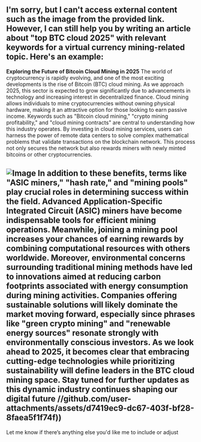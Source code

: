 I'm sorry, but I can't access external content such as the image from the provided link. However, I can still help you by writing an article about "top BTC cloud 2025" with relevant keywords for a virtual currency mining-related topic. Here's an example:
---
**Exploring the Future of Bitcoin Cloud Mining in 2025**
The world of cryptocurrency is rapidly evolving, and one of the most exciting developments is the rise of Bitcoin (BTC) cloud mining. As we approach 2025, this sector is expected to grow significantly due to advancements in technology and increasing interest in decentralized finance. Cloud mining allows individuals to mine cryptocurrencies without owning physical hardware, making it an attractive option for those looking to earn passive income.
Keywords such as "Bitcoin cloud mining," "crypto mining profitability," and "cloud mining contracts" are central to understanding how this industry operates. By investing in cloud mining services, users can harness the power of remote data centers to solve complex mathematical problems that validate transactions on the blockchain network. This process not only secures the network but also rewards miners with newly minted bitcoins or other cryptocurrencies.

![Image](https://github.com/user-attachments/assets/d7419ec9-dc67-403f-bf28-8faea5f1f74f)
In addition to these benefits, terms like "ASIC miners," "hash rate," and "mining pools" play crucial roles in determining success within the field. Advanced Application-Specific Integrated Circuit (ASIC) miners have become indispensable tools for efficient mining operations. Meanwhile, joining a mining pool increases your chances of earning rewards by combining computational resources with others worldwide.
Moreover, environmental concerns surrounding traditional mining methods have led to innovations aimed at reducing carbon footprints associated with energy consumption during mining activities. Companies offering sustainable solutions will likely dominate the market moving forward, especially since phrases like "green crypto mining" and "renewable energy sources" resonate strongly with environmentally conscious investors.
As we look ahead to 2025, it becomes clear that embracing cutting-edge technologies while prioritizing sustainability will define leaders in the BTC cloud mining space. Stay tuned for further updates as this dynamic industry continues shaping our digital future
 //github.com/user-attachments/assets/d7419ec9-dc67-403f-bf28-8faea5f1f74f))
--- 
Let me know if there’s anything else you'd like me to include or adjust
